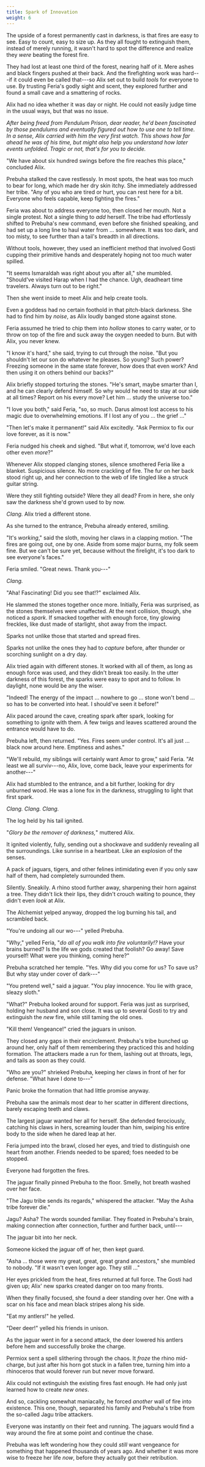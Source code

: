 ```yaml
---
title: Spark of Innovation
weight: 6
---
```

The upside of a forest permanently cast in darkness, is that fires are easy to see. Easy to count, easy to size up. As they all fought to extinguish them, instead of merely running, it wasn't hard to spot the difference and realize they _were_ beating the forest fire.

They had lost at least one third of the forest, nearing half of it. Mere ashes and black fingers pushed at their back. And the firefighting work was hard---if it could even be called that---so Alix set out to build _tools_ for everyone to use. By trusting Feria's godly sight and scent, they explored further and found a small cave and a smattering of rocks.

Alix had no idea whether it was day or night. He could not easily judge time in the usual ways, but that was no issue. 

_After being freed from Pendulum Prison, dear reader, he'd been fascinated by those pendulums and eventually figured out how to use one to tell time. In a sense, Alix carried with him the very first watch. This shows how far ahead he was of his time, but might also help you understand how later events unfolded. Tragic or not, that's for you to decide._

"We have about six hundred swings before the fire reaches this place," concluded Alix.

Prebuha stalked the cave restlessly. In most spots, the heat was too much to bear for long, which made her dry skin itchy. She immediately addressed her tribe. "Any of you who are tired or hurt, you can rest here for a bit. Everyone who feels capable, keep fighting the fires."

Feria was about to address everyone too, then closed her mouth. Not a single protest. Not a single thing to _add_ herself. The tribe had effortlessly shifted to Prebuha's new command, even before she finished speaking, and had set up a long line to haul water from ... somewhere. It was too dark, and too misty, to see further than a tail's breadth in all directions.

Without tools, however, they used an inefficient method that involved Gosti cupping their primitive hands and desperately hoping not too much water spilled.

"It seems Ismaraldah was right about you after all," she mumbled. "Should've visited Harap when I had the chance. Ugh, deadheart time travelers. Always turn out to be right."

Then she went inside to meet Alix and help create tools.

Even a goddess had no certain foothold in that pitch-black darkness. She had to find him by _noise_, as Alix loudly banged stone against stone.

Feria assumed he tried to chip them into _hollow_ stones to carry water, or to throw on top of the fire and suck away the oxygen needed to burn. But with Alix, you never knew.

"I know it's hard," she said, trying to cut through the noise. "But you shouldn't let our son do whatever he pleases. So young? Such power? Freezing someone in the same state forever, how does that even work? And then using it on others behind our backs?"

Alix briefly stopped torturing the stones. "He's smart, maybe smarter than I, and he can clearly defend himself. So why would he need to stay at our side at all times? Report on his every move? Let him ... study the universe too."

"I love you both," said Feria, "so, so much. Darus almost lost access to his magic due to overwhelming emotions. If I lost any of you ... the grief ..."

"Then let's make it permanent!" said Alix excitedly. "Ask Permiox to fix our love forever, as it is now."

Feria nudged his cheek and sighed. "But what if, tomorrow, we'd love each other even _more_?"

Whenever Alix stopped clanging stones, silence smothered Feria like a blanket. Suspicious silence. No more crackling of fire. The fur on her back stood right up, and her connection to the web of life tingled like a struck guitar string. 

Were they still fighting outside? Were they all dead? From in here, she only saw the darkness she'd grown used to by now.

_Clang._ Alix tried a different stone. 

As she turned to the entrance, Prebuha already entered, smiling. 

"It's _working_," said the sloth, moving her claws in a clapping motion. "The fires are going out, one by one. Aside from some major burns, my folk seem fine. But we can't be sure yet, because without the firelight, it's too dark to see everyone's faces."

Feria smiled. "Great news. Thank you---"

_Clang._

"Aha! Fascinating! Did you see that!?" exclaimed Alix.

He slammed the stones together once more. Initially, Feria was surprised, as the stones themselves were unaffected. At the next collision, though, she noticed a _spark_. If smacked together with enough force, tiny glowing freckles, like dust made of starlight, shot away from the impact.

Sparks not unlike those that started and spread fires.

Sparks not unlike the ones they had to _capture_ before, after thunder or scorching sunlight on a dry day.

Alix tried again with different stones. It worked with all of them, as long as enough force was used, and they didn't break too easily. In the utter darkness of this forest, the sparks were easy to spot and to follow. In daylight, none would be any the wiser.

"Indeed! The energy of the impact ... nowhere to go ... stone won't bend ... so has to be converted into heat. I should've seen it before!" 

Alix paced around the cave, creating spark after spark, looking for something to _ignite_ with them. A few twigs and leaves scattered around the entrance would have to do. 

Prebuha left, then returned. "Yes. Fires seem under control. It's all just ... black now around here. Emptiness and ashes."

"We'll rebuild, my siblings will certainly want Amor to grow," said Feria. "At least we all surviv---no, Alix, love, come back, leave your experiments for another---"

Alix had stumbled to the entrance, and a bit further, looking for dry unburned wood. He was a lone fox in the darkness, struggling to light that first spark.

_Clang. Clang. Clang._

The log held by his tail ignited.

"_Glory be the remover of darkness,_" muttered Alix.

It ignited violently, fully, sending out a shockwave and suddenly revealing all the surroundings. Like sunrise in a heartbeat. Like an explosion of the senses.

A pack of jaguars, tigers, and other felines intimidating even if you only saw half of them, had completely surrounded them. 

Silently. Sneakily. A rhino stood further away, sharpening their horn against a tree. They didn't lick their lips, they didn't crouch waiting to pounce, they didn't even _look_ at Alix.

The Alchemist yelped anyway, dropped the log burning his tail, and scrambled back.

"You're undoing all our wo---" yelled Prebuha.

"_Why_," yelled Feria, "_do all of you walk into fire voluntarily!?_ Have your brains burned? Is the life we gods created that foolish? Go away! Save yourself! What were you thinking, coming here?"

Prebuha scratched her temple. "Yes. Why did you come for us? To save us? But why stay under cover of dark---"

"You pretend well," said a jaguar. "You play innocence. You lie with grace, sleazy sloth."

"What?" Prebuha looked around for support. Feria was just as surprised, holding her husband and son close. It was up to several Gosti to try and extinguish the _new_ fire, while still taming the old ones.

"Kill them! Vengeance!" cried the jaguars in unison.

They closed any gaps in their encirclement. Prebuha's tribe bunched up around her, only half of them remembering they practiced this and holding formation. The attackers made a run for them, lashing out at throats, legs, and tails as soon as they could.

"Who are you?" shrieked Prebuha, keeping her claws in front of her for defense. "What have I done to---"

Panic broke the formation that had little promise anyway. 

Prebuha saw the animals most dear to her scatter in different directions, barely escaping teeth and claws.

The largest jaguar wanted her all for herself. She defended ferociously, catching his claws in hers, screaming louder than him, swiping his entire body to the side when he dared leap at her.

Feria jumped into the brawl, closed her eyes, and tried to distinguish one heart from another. Friends needed to be spared; foes needed to be stopped.

Everyone had forgotten the fires.

The jaguar finally pinned Prebuha to the floor. Smelly, hot breath washed over her face.

"The Jagu tribe sends its regards," whispered the attacker. "May the Asha tribe forever die."

Jagu? Asha? The words sounded familiar. They floated in Prebuha's brain, making connection after connection, further and further back, until---

The jaguar bit into her neck.

Someone kicked the jaguar off of her, then kept guard.

"Asha ... those were my great, great, great grand ancestors," she mumbled to nobody. "If it wasn't even longer ago. They still ..."

Her eyes prickled from the heat, fires returned at full force. The Gosti had given up; Alix' new sparks created danger on too many fronts.

When they finally focused, she found a deer standing over her. One with a scar on his face and mean black stripes along his side.

"Eat my antlers!" he yelled.

"Deer deer!" yelled his friends in unison.

As the jaguar went in for a second attack, the deer lowered his antlers before hem and successfully broke the charge.

Permiox sent a spell slithering through the chaos. It _froze_ the rhino mid-charge, but just after his horn got stuck in a fallen tree, turning him into a rhinoceros that would forever run but never move forward.

Alix could not extinguish the existing fires fast enough. He had only just learned how to create _new ones_.

And so, cackling somewhat maniacally, he forced _another_ wall of fire into existence. This one, though, separated his family and Prebuha's tribe from the so-called Jagu tribe attackers. 

Everyone was instantly on their feet and running. The jaguars would find a way around the fire at some point and continue the chase.

Prebuha was left wondering how they could _still_ want vengeance for something that happened thousands of years ago. And whether it was more wise to freeze her life _now_, before they actually got their retribution.